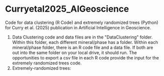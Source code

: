 # Curryetal2025_AIGeoscience
Code for data clustering (R Code) and extremely randomized trees (Python) for Curry et al. (2025) publication in Artificial Intelligence in Geoscience.

1. Data Clustering code and data files are in the "DataClustering" folder. Within this folder, each different mineral/phase has a folder. Within each mineral/phase folder, there is an R code file and a data file. If both are out into the same folder on your local drive, it should run. The opportunities to export a csv file in each R code provide the input for the extremely randomized trees code. 
2. Extremely-randomized trees:

